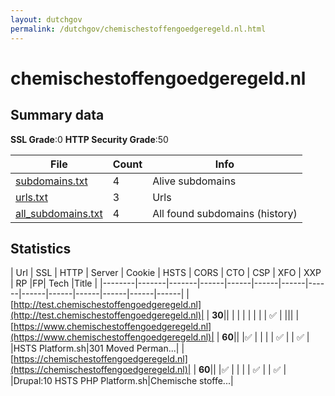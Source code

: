 ```yaml
---
layout: dutchgov
permalink: /dutchgov/chemischestoffengoedgeregeld.nl.html
---
```



# chemischestoffengoedgeregeld.nl
## Summary data


**SSL Grade**:0
**HTTP Security Grade**:50


| File       | Count | Info |
|------------|-------|------|
|[subdomains.txt](/data/chemischestoffengoedgeregeld.nl/subdomains.txt)|4|Alive subdomains|
|[urls.txt](/data/chemischestoffengoedgeregeld.nl/urls.txt)|3|Urls|
|[all_subdomains.txt](/data/chemischestoffengoedgeregeld.nl/all_subdomains.txt)|4|All found subdomains (history)|


## Statistics


| Url | SSL | HTTP | Server | Cookie | HSTS | CORS | CTO | CSP | XFO | XXP | RP |FP| Tech |Title |
|--------|-------|-------|------|------|------|------|------|------|------|------|------|------|------|
|[http://test.chemischestoffengoedgeregeld.nl](http://test.chemischestoffengoedgeregeld.nl)| | **30**|| | | | | | | | :white_check_mark: | |||
|[https://www.chemischestoffengoedgeregeld.nl](https://www.chemischestoffengoedgeregeld.nl)| | **60**|| |:white_check_mark: | | | | :white_check_mark: | | :white_check_mark: | |HSTS Platform.sh|301 Moved Perman...|
|[https://chemischestoffengoedgeregeld.nl](https://chemischestoffengoedgeregeld.nl)| | **60**|| |:white_check_mark: | | | | :white_check_mark: | | :white_check_mark: | |Drupal:10 HSTS PHP Platform.sh|Chemische stoffe...|